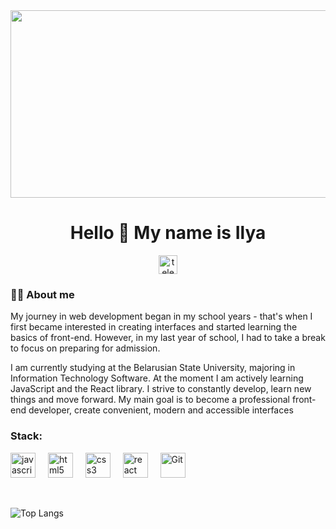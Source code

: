 <div align="center">
  <img height="300" width="600" src="https://user-images.githubusercontent.com/74038190/225813708-98b745f2-7d22-48cf-9150-083f1b00d6c9.gif"  />
</div>

<h1 align="center"> Hello 👋 My name is Ilya</h1>

<div align="center">
  <a href="https://t.me/igotswag1gotstyle" target="_blank">
    <img src="https://img.shields.io/static/v1?message=Telegram&logo=telegram&label=&color=2CA5E0&logoColor=white&labelColor=&style=for-the-badge" height="30" alt="telegram logo"  />
  </a>
</div>

<div> 
<h3 align="left">👨‍💻 About me</h3>

<p align="left"> My journey in web development began in my school years - that's when I first became interested in creating interfaces and started learning the basics of front-end. However, in my last year of school, I had to take a break to focus on preparing for admission.
<br>

I am currently studying at the Belarusian State University, majoring in Information Technology Software. At the moment I am actively learning JavaScript and the React library.
I strive to constantly develop, learn new things and move forward. My main goal is to become a professional front-end developer, create convenient, modern and accessible interfaces</p>


</div>
<h3 align="left">Stack:</h3>
<div align="left">
  <img src="https://cdn.jsdelivr.net/gh/devicons/devicon/icons/javascript/javascript-original.svg" height="40" alt="javascript logo"  />
  <img width="12"/>
  <img src="https://cdn.jsdelivr.net/gh/devicons/devicon/icons/html5/html5-original.svg" height="40" alt="html5 logo"  />
  <img width="12" />
  <img src="https://cdn.jsdelivr.net/gh/devicons/devicon/icons/css3/css3-original.svg" height="40" alt="css3 logo"/>
  <img width="12"/>
  <img src="https://cdn.jsdelivr.net/gh/devicons/devicon/icons/react/react-original.svg" height="40" alt="react logo"/>
  <img width="12"/>
  <img src="https://raw.githubusercontent.com/danielcranney/readme-generator/main/public/icons/skills/git-colored.svg" width="40" height="40" alt="Git"/>
</p>
</div>

<br>

![Top Langs](https://github-readme-stats.vercel.app/api/top-langs/?username=iCHera&layout=compact&theme=radical)

